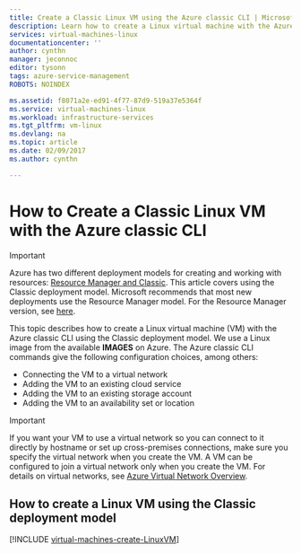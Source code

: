 ```yaml
---
title: Create a Classic Linux VM using the Azure classic CLI | Microsoft Docs
description: Learn how to create a Linux virtual machine with the Azure classic CLI using the Classic deployment model
services: virtual-machines-linux
documentationcenter: ''
author: cynthn
manager: jeconnoc
editor: tysonn
tags: azure-service-management
ROBOTS: NOINDEX

ms.assetid: f8071a2e-ed91-4f77-87d9-519a37e5364f
ms.service: virtual-machines-linux
ms.workload: infrastructure-services
ms.tgt_pltfrm: vm-linux
ms.devlang: na
ms.topic: article
ms.date: 02/09/2017
ms.author: cynthn

---
```

# How to Create a Classic Linux VM with the Azure classic CLI
> [!IMPORTANT] 
> Azure has two different deployment models for creating and working with resources: [Resource Manager and Classic](../../../resource-manager-deployment-model.md). This article covers using the Classic deployment model. Microsoft recommends that most new deployments use the Resource Manager model. For the Resource Manager version, see [here](../create-cli-complete.md?toc=%2fazure%2fvirtual-machines%2flinux%2ftoc.json).

This topic describes how to create a Linux virtual machine (VM) with the Azure classic CLI using the Classic deployment model. We use a Linux image from the available **IMAGES** on Azure. The Azure classic CLI commands give the following configuration choices, among others:

* Connecting the VM to a virtual network
* Adding the VM to an existing cloud service
* Adding the VM to an existing storage account
* Adding the VM to an availability set or location

> [!IMPORTANT]
> If you want your VM to use a virtual network so you can connect to it directly by hostname or set up cross-premises connections, make sure you specify the virtual network when you create the VM. A VM can be configured to join a virtual network only when you create the VM. For details on virtual networks, see [Azure Virtual Network Overview](https://go.microsoft.com/fwlink/p/?LinkID=294063).
> 
> 

## How to create a Linux VM using the Classic deployment model
[!INCLUDE [virtual-machines-create-LinuxVM](../../../../includes/virtual-machines-create-linuxvm.md)]


